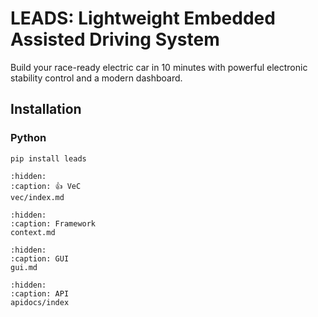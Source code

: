 # LEADS: Lightweight Embedded Assisted Driving System

Build your race-ready electric car in 10 minutes with powerful electronic stability control and a modern dashboard.

## Installation

### Python

```shell
pip install leads
```

```{toctree}
:hidden:
:caption: 👍 VeC
vec/index.md
```

```{toctree}
:hidden:
:caption: Framework
context.md
```

```{toctree}
:hidden:
:caption: GUI
gui.md
```

```{toctree}
:hidden:
:caption: API
apidocs/index
```
